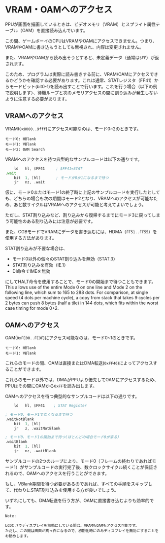 # VRAM・OAMへのアクセス

PPUが画面を描画しているときは、ビデオメモリ（VRAM）とスプライト属性テーブル（OAM）を直接読み込んでいます。

この間、ゲームボーイのCPUはVRAMやOAMにアクセスできません。つまり、VRAMやOAMに書き込もうとしても無視され、内容は変更されません。

また、VRAMやOAMから読み出そうとすると、未定義データ（通常は`$FF`）が返されます。

このため、プログラムは実際に読み書きする前に、VRAM/OAMにアクセスできるかどうかを確認する必要があります。これは通常、STATレジスタ（FF41）からモードビット(bit0-1)を読み出すことで行います。これを行う場合（以下の例で説明します）、待機ループと次のメモリアクセスの間に割り込みが発生しないように注意する必要があります。

## VRAMへのアクセス

VRAM(`0x8000..9fff`)にアクセス可能なのは、モード0~2のときです。

```
モード0: HBlank
モード1: VBlank
モード2: OAM Search
```

VRAMへのアクセスを待つ典型的なサンプルコードは以下の通りです。

```asm
    ld   hl, $FF41     ; $FF41=STAT
.wait
    bit  1, [hl]       ; モードが0か1になるまで待つ
    jr   nz, .wait
```

仮に、モード0またはモード1の終了時に上記のサンプルコードを実行したとしても、どちらの場合も次の期間はモード2となり、VRAMへのアクセスが可能なため、あと数サイクルはVRAMへのアクセスが可能と考えてよいでしょう。

ただし、STAT割り込みなど、割り込みから復帰するまでにモード3に戻ってしまう可能性のある割り込みには注意が必要です。

また、CGBモードでVRAMにデータを書き込むには、HDMA（`FF51..FF55`）を使用する方法があります。

STAT割り込みが不要な場合は、

- モード0以外の個々のSTAT割り込みを無効（STAT.3）
- STAT割り込みを有効（IE.1）
- DI命令でIMEを無効

にしてHALT命令を使用することで、モード0の開始まで待つこともできます。This allows use of the entire Mode 0 on one line and Mode 2 on the following line, which sum to 165 to 288 dots. For comparison, at single speed (4 dots per machine cycle), a copy from stack that takes 9 cycles per 2 bytes can push 8 bytes (half a tile) in 144 dots, which fits within the worst case timing for mode 0+2.

## OAMへのアクセス

OAM(`0xFE00..FE9F`)にアクセス可能なのは、モード0~1のときです。

```
モード0: HBlank
モード1: VBlank
```

これらのモードの間、OAMは直接またはDMA転送(`0xFF46`)によってアクセスすることができます。

これらのモード以外では、DMAがPPUより優先してOAMにアクセスするため、PPUはその間にOAMから`0xFF`を読み出します。

OAMへのアクセスを待つ典型的なサンプルコードは以下の通りです。

```asm
    ld   hl, $FF41    ; STAT Register

; モード0、モード1でなくなるまで待つ
.waitNotBlank
    bit  1, [hl]
    jr   z, .waitNotBlank

; モード0、モード1の開始まで待つ(ほとんどの場合モード0が来る)
.waitBlank
    bit  1, [hl]
    jr   nz, .waitBlank
```

サンプルコードの2つのループにより、モード0（フレームの終わりであればモード1）がサンプルコードの実行完了後、数クロックサイクル続くことが保証されるので、OAMへのアクセスを行うことができます。

もし、VBlank期間を待つ必要があるのであれば、すべての手順をスキップして、代わりにSTAT割り込みを使用する方が良いでしょう。

いずれにしても、DMA転送を行う方が、OAMに直接書き込むよりも効率的です。

```
Note:

LCDC.7でディスプレイを無効にしている間は、VRAMもOAMもアクセス可能です。  
ただし、この間は画面が真っ白になるので、初期化時にのみディスプレイを無効にすることをお勧めします。
```

